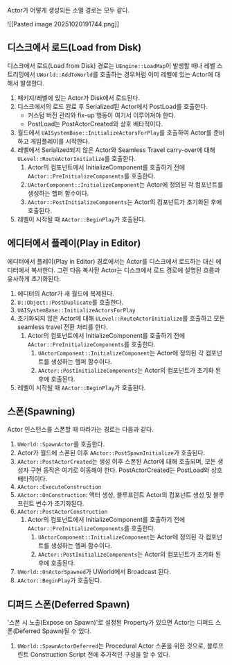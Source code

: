 Actor가 어떻게 생성되든 소멸 경로는 모두 같다.

![[Pasted image 20251020191744.png]]

## 디스크에서 로드(Load from Disk)

디스크에서 로드(Load from Disk) 경로는 `UEngine::LoadMap`이 발생할 때나 레벨 스트리밍에서 `UWorld::AddToWorld`를 호출하는 경우처럼 이미 레벨에 있는 Actor에 대해서 발생한다.
1. 패키지/레벨에 있는 Actor가 Disk에서 로드된다.
2. 디스크에서의 로드 완료 후 Serialized된 Actor에서 PostLoad를 호출한다.
	- 커스텀 버전 관리와 fix-up 행동이 여기서 이루어져야 한다.
	- PostLoad는 PostActorCreated와 상호 배타적이다.
3. 월드에서 `UAISystemBase::InitializeActorsForPlay`를 호출하여 Actor를 준비하고 게임플레이를 시작한다.
4. 레벨에서 Serialized되지 않은 Actor와 Seamless Travel carry-over에 대해 `ULevel::RouteActorInitialize`를 호출한다.
	1. Actor의 컴포넌트에서 InitializeComponent를 호출하기 전에 `AActor::PreInitializeComponents`를 호출한다.
	2. `UActorComponent::InitializeComponent`는 Actor에 정의된 각 컴포넌트를 생성하는 헬퍼 함수이다.
	3. `AActor::PostInitializeComponents`는 Actor의 컴포넌트가 초기화된 후에 호출된다.
5. 레벨이 시작될 때 `AActor::BeginPlay`가 호출된다.

## 에디터에서 플레이(Play in Editor)

에디터에서 플레이(Play in Editor) 경로에서는 Actor를 디스크에서 로드하는 대신 에디터에서 복사한다. 그런 다음 복사된 Actor는 디스크에서 로드 경로에 설명된 흐름과 유사하게 초기화된다.
1. 에디터의 Actor가 새 월드에 복제된다.
2. `U::Object::PostDuplicate`를 호출한다.
3. `UAISystemBase::InitializeActorsForPlay`
4. 초기화되지 않은 Actor에 대해 `ULevel::RouteActorInitialize`를 호출하고 모든 seamless travel 전환 처리를 한다.
	1. Actor의 컴포넌트에서 InitializeComponent를 호출하기 전에 `AActor::PreInitializeComponents`를 호출한다.
		1. `UActorComponent::InitializeComponent`는 Actor에 정의된 각 컴포넌트를 생성하는 헬퍼 함수이다.
		2. `AActor::PostInitializeComponents`는 Actor의 컴포넌트가 초기화 된 후에 호출된다.
5. 레벨이 시작될 때 `AActor::BeginPlay`가 호출된다.

## 스폰(Spawning)

Actor 인스턴스를 스폰할 때 따라가는 경로는 다음과 같다.
1. `UWorld::SpawnActor`를 호출한다.
2. Actor가 월드에 스폰된 이후 `AActor::PostSpawnInitialize`가 호출된다.
3. `AActor::PostActorCreated`는 생성 이후 스폰된 Actor에 대해 호출되며, 모든 생성자 구현 동작은 여기로 이동해야 한다. PostActorCreated는 PostLoad와 상호 배타적이다.
4. `AActor::ExecuteConstruction`
5. `AActor::OnConstruction`: 액터 생성, 블루프린트 Actor의 컴포넌트 생성 및 블루프린트 변수가 초기화된다.
6. `AActor::PostActorConstruction`
	1. Actor의 컴포넌트에서 InitializeComponent를 호출하기 전에 `AActor::PreInitializeComponents`를 호출한다.
		1. `UActorComponent::InitializeComponent`는 Actor에 정의된 각 컴포넌트를 생성하는 헬퍼 함수이다.
		2. `AActor::PostInitializeComponents`는 Actor의 컴포넌트가 초기화 된 후에 호출된다.
7. `UWorld::OnActorSpawned`가 UWorld에서 Broadcast 된다.
8. `AActor::BeginPlay`가 호출된다.

## 디퍼드 스폰(Deferred Spawn)

'스폰 시 노출(Expose on Spawn)'로 설정된 Property가 있으면 Actor는 디퍼드 스폰(Deferred Spawn)될 수 있다.
1. `UWorld::SpawnActorDeferred`는 Procedural Actor 스폰을 위한 것으로, 블루프린트 Construction Script 전에 추가적인 구성을 할 수 있다.